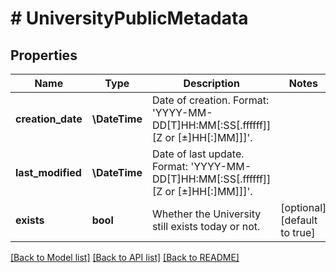 # # UniversityPublicMetadata

## Properties

Name | Type | Description | Notes
------------ | ------------- | ------------- | -------------
**creation_date** | **\DateTime** | Date of creation. Format: &#39;YYYY-MM-DD[T]HH:MM[:SS[.ffffff]][Z or [±]HH[:]MM]]]&#39;. |
**last_modified** | **\DateTime** | Date of last update. Format: &#39;YYYY-MM-DD[T]HH:MM[:SS[.ffffff]][Z or [±]HH[:]MM]]]&#39;. |
**exists** | **bool** | Whether the University still exists today or not. | [optional] [default to true]

[[Back to Model list]](../../README.md#models) [[Back to API list]](../../README.md#endpoints) [[Back to README]](../../README.md)
